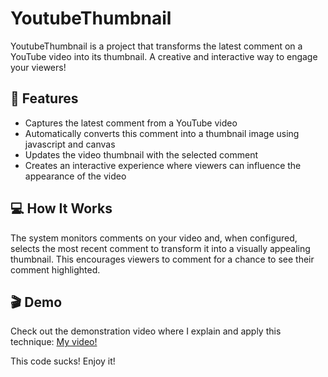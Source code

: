 # YoutubeThumbnail

YoutubeThumbnail is a project that transforms the latest comment on a YouTube video into its thumbnail. A creative and interactive way to engage your viewers!

## 🚀 Features

- Captures the latest comment from a YouTube video
- Automatically converts this comment into a thumbnail image using javascript and canvas
- Updates the video thumbnail with the selected comment
- Creates an interactive experience where viewers can influence the appearance of the video

## 💻 How It Works

The system monitors comments on your video and, when configured, selects the most recent comment to transform it into a visually appealing thumbnail. This encourages viewers to comment for a chance to see their comment highlighted.

## 🎬 Demo

Check out the demonstration video where I explain and apply this technique:
[My video!](https://www.youtube.com/watch?v=RcBNKG2X6jU)

This code sucks! Enjoy it!
